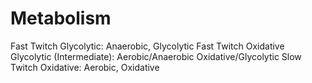 # Metabolism

Fast Twitch Glycolytic: Anaerobic, Glycolytic
Fast Twitch Oxidative Glycolytic (Intermediate): Aerobic/Anaerobic Oxidative/Glycolytic
Slow Twitch Oxidative: Aerobic, Oxidative